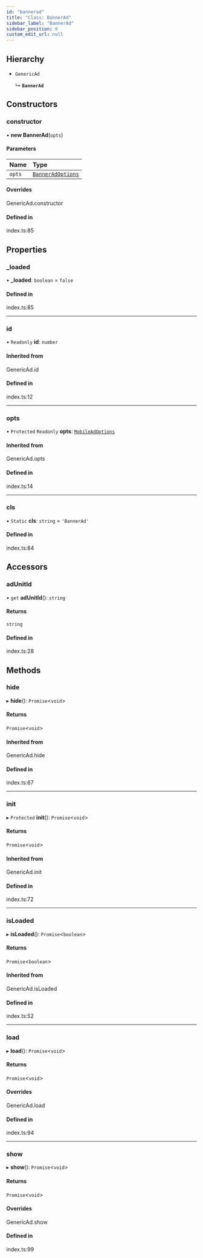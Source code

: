 ```yaml
---
id: "bannerad"
title: "Class: BannerAd"
sidebar_label: "BannerAd"
sidebar_position: 0
custom_edit_url: null
---
```


## Hierarchy

- `GenericAd`

  ↳ **`BannerAd`**

## Constructors

### constructor

• **new BannerAd**(`opts`)

#### Parameters

| Name | Type |
| :------ | :------ |
| `opts` | [`BannerAdOptions`](../interfaces/banneradoptions.md) |

#### Overrides

GenericAd.constructor

#### Defined in

index.ts:85

## Properties

### \_loaded

• **\_loaded**: `boolean` = `false`

#### Defined in

index.ts:85

___

### id

• `Readonly` **id**: `number`

#### Inherited from

GenericAd.id

#### Defined in

index.ts:12

___

### opts

• `Protected` `Readonly` **opts**: [`MobileAdOptions`](../index.md#mobileadoptions)

#### Inherited from

GenericAd.opts

#### Defined in

index.ts:14

___

### cls

▪ `Static` **cls**: `string` = `'BannerAd'`

#### Defined in

index.ts:84

## Accessors

### adUnitId

• `get` **adUnitId**(): `string`

#### Returns

`string`

#### Defined in

index.ts:28

## Methods

### hide

▸ **hide**(): `Promise`<`void`\>

#### Returns

`Promise`<`void`\>

#### Inherited from

GenericAd.hide

#### Defined in

index.ts:67

___

### init

▸ `Protected` **init**(): `Promise`<`void`\>

#### Returns

`Promise`<`void`\>

#### Inherited from

GenericAd.init

#### Defined in

index.ts:72

___

### isLoaded

▸ **isLoaded**(): `Promise`<`boolean`\>

#### Returns

`Promise`<`boolean`\>

#### Inherited from

GenericAd.isLoaded

#### Defined in

index.ts:52

___

### load

▸ **load**(): `Promise`<`void`\>

#### Returns

`Promise`<`void`\>

#### Overrides

GenericAd.load

#### Defined in

index.ts:94

___

### show

▸ **show**(): `Promise`<`void`\>

#### Returns

`Promise`<`void`\>

#### Overrides

GenericAd.show

#### Defined in

index.ts:99
